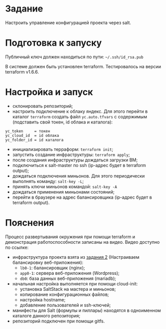 # Задание

Настроить управление конфигурацией проекта через salt.

# Подготовка к запуску

Публичный ключ должен находиться по пути: ```~/.ssh/id_rsa.pub```

В системе должен быть установлен terraform. Тестировалось на версии terraform v1.6.6.

# Настройка и запуск

* склонировать репозиторий;
* настроить подключение к облаку яндекс. Для этого перейти в каталог ```terraform``` создать файл ```yc.auto.tfvars``` с содержимым (подставить свой токен, id облака и каталога):

```
yc_token     = токен
yc_cloud_id  = id облака
yc_folder_id = id каталога
```

* инициализировать терраформ: ```terraform init```;
* запустить создание инфраструктуры: ```terraform apply```;
* после создания инфраструктуры дождаться загрузки ВМ;
* подключиться к salt-master по ssh (ip-адрес будет в terraform output);
* дождаться подключения миньонов. Для этого периодически выполнять команду: ```salt-key -L```;
* принять ключи миньонов командой: ```salt-key -A```
* дождаться применения миньонами состояний;
* перейти в браузере на адрес балансировщика (ip-адрес будет в terraform output).

# Пояснения

Процесс развертывания окружения при помощи terraform и демонстрация работоспособности записаны на видео.
Видео доступно по ссылке: 

* инфраструктура проекта взята из [задания 2](https://github.com/aglumov/otus_task_4_nginx) (Настраиваем балансировку веб-приложения):
  * ```lb0-1```: балансировщик (nginx);
  * ```app0-1```: сервера веб-приложения (Wordpress);
  * ```db0```: база данных веб-приложения (mariadb);
* начальная настройка выполняется при помощи cloud-init:
  * установка SaltStack на мастера и миньонов;
  * копирование конфигурационных файлов;
  * настройка hostname;
  * добавление пользователей и ssh-ключей;
* манифесты для Salt (формулы и пиллары) находятся в одноименном каталоге данного репозитория;
* репозиторий подключен при помощи gitfs.
